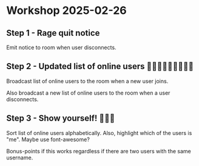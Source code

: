 # Workshop 2025-02-26

## Step 1 - Rage quit notice

Emit notice to room when user disconnects.

## Step 2 - Updated list of online users 👩🏼‍💻👨🏻‍💻🧑🏽‍💻

Broadcast list of online users to the room when a new user joins.

Also broadcast a new list of online users to the room when a user disconnects.

## Step 3 - Show yourself! 🧙🏻‍♂️

Sort list of online users alphabetically. Also, highlight which of the users is "me". Maybe use font-awesome?

Bonus-points if this works regardless if there are two users with the same username.
